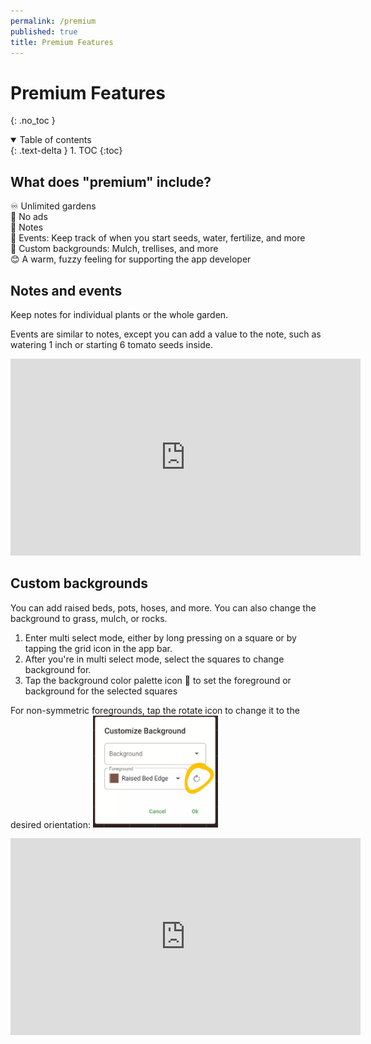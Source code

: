 ```yaml
---
permalink: /premium
published: true
title: Premium Features
---
```


# Premium Features
{: .no_toc }

<details open markdown="block">
  <summary>
    Table of contents
  </summary>
  {: .text-delta }
1. TOC
{:toc}
</details>

## What does "premium" include?

♾ Unlimited gardens  
🚫 No ads  
📝 Notes  
📅 Events: Keep track of when you start seeds, water, fertilize, and more  
🎨 Custom backgrounds: Mulch, trellises, and more  
😊 A warm, fuzzy feeling for supporting the app developer  


## Notes and events

Keep notes for individual plants or the whole garden.

Events are similar to notes, except you can add a value to the note, such as watering 1 inch or starting 6 tomato seeds inside.

<iframe width="560" height="315" src="https://www.youtube-nocookie.com/embed/hfbWuE5FpzM" title="YouTube video player" frameborder="0" allow="accelerometer; autoplay; clipboard-write; encrypted-media; gyroscope; picture-in-picture" allowfullscreen></iframe>


## Custom backgrounds

You can add raised beds, pots, hoses, and more. You can also change the background to grass, mulch, or rocks.

1. Enter multi select mode, either by long pressing on a square or by tapping the grid icon in the app bar. 
2. After you're in multi select mode, select the squares to change background for.
3. Tap the background color palette icon 🎨 to set the foreground or background for the selected squares

For non-symmetric foregrounds, tap the rotate icon to change it to the desired orientation:
<img src="../images/foreground_rotate.webp" width="200">

<iframe width="560" height="315" src="https://www.youtube-nocookie.com/embed/aTJlkn8BpFw" title="YouTube video player" frameborder="0" allow="accelerometer; autoplay; clipboard-write; encrypted-media; gyroscope; picture-in-picture" allowfullscreen></iframe>
